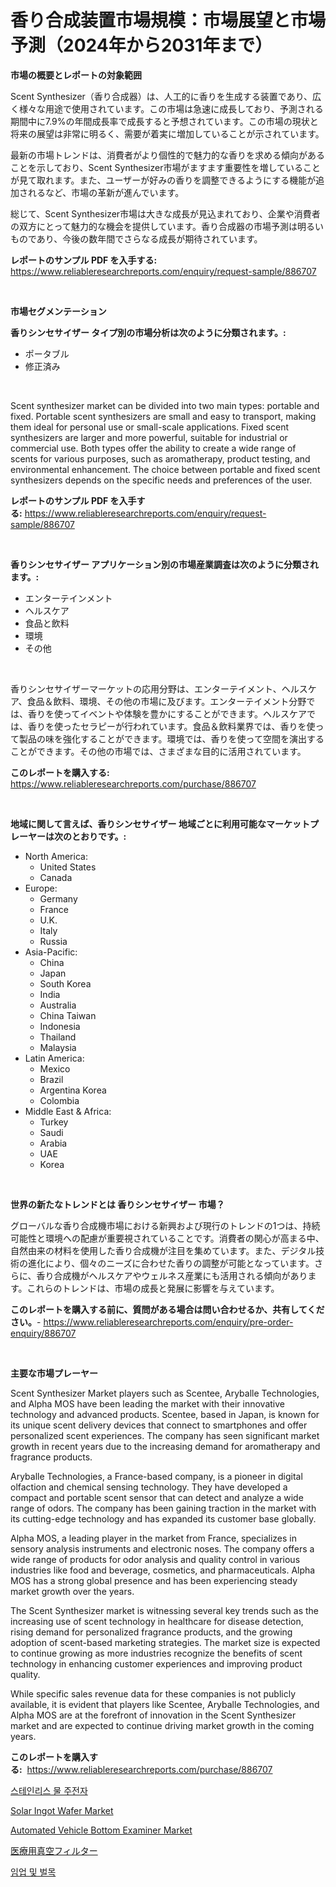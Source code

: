 <p><h1>香り合成装置市場規模：市場展望と市場予測（2024年から2031年まで）</h1></p><p><strong>市場の概要とレポートの対象範囲</strong></p>
<p><p>Scent Synthesizer（香り合成器）は、人工的に香りを生成する装置であり、広く様々な用途で使用されています。この市場は急速に成長しており、予測される期間中に7.9%の年間成長率で成長すると予想されています。この市場の現状と将来の展望は非常に明るく、需要が着実に増加していることが示されています。</p><p>最新の市場トレンドは、消費者がより個性的で魅力的な香りを求める傾向があることを示しており、Scent Synthesizer市場がますます重要性を増していることが見て取れます。また、ユーザーが好みの香りを調整できるようにする機能が追加されるなど、市場の革新が進んでいます。</p><p>総じて、Scent Synthesizer市場は大きな成長が見込まれており、企業や消費者の双方にとって魅力的な機会を提供しています。香り合成器の市場予測は明るいものであり、今後の数年間でさらなる成長が期待されています。</p></p>
<p><strong>レポートのサンプル PDF を入手する:</strong> <a href="https://www.reliableresearchreports.com/enquiry/request-sample/886707">https://www.reliableresearchreports.com/enquiry/request-sample/886707</a></p>
<p>&nbsp;</p>
<p><strong>市場セグメンテーション</strong></p>
<p><strong>香りシンセサイザー タイプ別の市場分析は次のように分類されます。:</strong></p>
<p><ul><li>ポータブル</li><li>修正済み</li></ul></p>
<p>&nbsp;</p>
<p><p>Scent synthesizer market can be divided into two main types: portable and fixed. Portable scent synthesizers are small and easy to transport, making them ideal for personal use or small-scale applications. Fixed scent synthesizers are larger and more powerful, suitable for industrial or commercial use. Both types offer the ability to create a wide range of scents for various purposes, such as aromatherapy, product testing, and environmental enhancement. The choice between portable and fixed scent synthesizers depends on the specific needs and preferences of the user.</p></p>
<p><strong>レポートのサンプル PDF を入手する:</strong>&nbsp;<a href="https://www.reliableresearchreports.com/enquiry/request-sample/886707">https://www.reliableresearchreports.com/enquiry/request-sample/886707</a></p>
<p>&nbsp;</p>
<p><strong> 香りシンセサイザー アプリケーション別の市場産業調査は次のように分類されます。:</strong></p>
<p><ul><li>エンターテインメント</li><li>ヘルスケア</li><li>食品と飲料</li><li>環境</li><li>その他</li></ul></p>
<p>&nbsp;</p>
<p><p>香りシンセサイザーマーケットの応用分野は、エンターテイメント、ヘルスケア、食品＆飲料、環境、その他の市場に及びます。エンターテイメント分野では、香りを使ってイベントや体験を豊かにすることができます。ヘルスケアでは、香りを使ったセラピーが行われています。食品＆飲料業界では、香りを使って製品の味を強化することができます。環境では、香りを使って空間を演出することができます。その他の市場では、さまざまな目的に活用されています。</p></p>
<p><strong>このレポートを購入する:</strong>&nbsp; <a href="https://www.reliableresearchreports.com/purchase/886707">https://www.reliableresearchreports.com/purchase/886707</a></p>
<p>&nbsp;</p>
<p><strong>地域に関して言えば、香りシンセサイザー 地域ごとに利用可能なマーケットプレーヤーは次のとおりです。:</strong></p>
<p><ul>
    <li>
        North America:
        <ul>
            <li>United States</li>
            <li>Canada</li>
        </ul>
    </li>
    <li>
        Europe:
        <ul>
            <li>Germany</li>
            <li>France</li>
            <li>U.K.</li>
            <li>Italy</li>
            <li>Russia</li>
        </ul>
    </li>
    <li>
        Asia-Pacific:
        <ul>
            <li>China</li>
            <li>Japan</li>
            <li>South Korea</li>
            <li>India</li>
            <li>Australia</li>
            <li>China Taiwan</li>
            <li>Indonesia</li>
            <li>Thailand</li>
            <li>Malaysia</li>
        </ul>
    </li>
    <li>
        Latin America:
        <ul>
            <li>Mexico</li>
            <li>Brazil</li>
            <li>Argentina Korea</li>
            <li>Colombia</li>
        </ul>
    </li>
    <li>
        Middle East & Africa:
        <ul>
            <li>Turkey</li>
            <li>Saudi</li>
            <li>Arabia</li>
            <li>UAE</li>
            <li>Korea</li>
        </ul>
    </li>
    </ul></p>
<p>&nbsp;</p>
<p><strong>世界の新たなトレンドとは 香りシンセサイザー 市場？</strong></p>
<p><p>グローバルな香り合成機市場における新興および現行のトレンドの1つは、持続可能性と環境への配慮が重要視されていることです。消費者の関心が高まる中、自然由来の材料を使用した香り合成機が注目を集めています。また、デジタル技術の進化により、個々のニーズに合わせた香りの調整が可能となっています。さらに、香り合成機がヘルスケアやウェルネス産業にも活用される傾向があります。これらのトレンドは、市場の成長と発展に影響を与えています。</p></p>
<p><strong>このレポートを購入する前に、質問がある場合は問い合わせるか、共有してください。</strong>- <a href="https://www.reliableresearchreports.com/enquiry/pre-order-enquiry/886707">https://www.reliableresearchreports.com/enquiry/pre-order-enquiry/886707</a></p>
<p>&nbsp;</p>
<p><strong>主要な市場プレーヤー</strong></p>
<p><p>Scent Synthesizer Market players such as Scentee, Aryballe Technologies, and Alpha MOS have been leading the market with their innovative technology and advanced products. Scentee, based in Japan, is known for its unique scent delivery devices that connect to smartphones and offer personalized scent experiences. The company has seen significant market growth in recent years due to the increasing demand for aromatherapy and fragrance products.</p><p>Aryballe Technologies, a France-based company, is a pioneer in digital olfaction and chemical sensing technology. They have developed a compact and portable scent sensor that can detect and analyze a wide range of odors. The company has been gaining traction in the market with its cutting-edge technology and has expanded its customer base globally.</p><p>Alpha MOS, a leading player in the market from France, specializes in sensory analysis instruments and electronic noses. The company offers a wide range of products for odor analysis and quality control in various industries like food and beverage, cosmetics, and pharmaceuticals. Alpha MOS has a strong global presence and has been experiencing steady market growth over the years.</p><p>The Scent Synthesizer market is witnessing several key trends such as the increasing use of scent technology in healthcare for disease detection, rising demand for personalized fragrance products, and the growing adoption of scent-based marketing strategies. The market size is expected to continue growing as more industries recognize the benefits of scent technology in enhancing customer experiences and improving product quality.</p><p>While specific sales revenue data for these companies is not publicly available, it is evident that players like Scentee, Aryballe Technologies, and Alpha MOS are at the forefront of innovation in the Scent Synthesizer market and are expected to continue driving market growth in the coming years.</p></p>
<p><strong>このレポートを購入する:</strong>&nbsp;&nbsp;<a href="https://www.reliableresearchreports.com/purchase/886707">https://www.reliableresearchreports.com/purchase/886707</a></p>
<p><p><a href="https://medium.com/@percyhagernes9778/%EC%8A%A4%ED%85%8C%EC%9D%B8%EB%A6%AC%EC%8A%A4-%EC%8A%A4%ED%8B%B8-%EC%9B%8C%ED%84%B0-%EC%BC%80%ED%8B%80-%EC%8B%9C%EC%9E%A5-%EB%B6%84%EC%84%9D-cagr-%EC%8B%9C%EC%9E%A5-%EC%84%B8%EB%B6%84%ED%99%94-%EB%B0%8F-%EA%B8%80%EB%A1%9C%EB%B2%8C-%EC%82%B0%EC%97%85-%EA%B0%9C%EC%9A%94-95a884a1751f">스테인리스 물 주전자</a></p><p><a href="https://github.com/bmorecock/Market-Research-Report-List-2/blob/main/solar-ingot-wafer-market.md">Solar Ingot Wafer Market</a></p><p><a href="https://issuu.com/reportprime-2/docs/automated-vehicle-bottom-examiner-market-size-2030">Automated Vehicle Bottom Examiner Market</a></p><p><a href="https://medium.com/@camron674/%E5%8C%BB%E7%99%82%E7%94%A8%E7%9C%9F%E7%A9%BA%E3%83%95%E3%82%A3%E3%83%AB%E3%82%BF%E3%83%BC%E5%B8%82%E5%A0%B4%E3%81%AE%E8%A6%8F%E6%A8%A1-cagr-%E3%83%88%E3%83%AC%E3%83%B3%E3%83%892024-2030-7d38f8efb957">医療用真空フィルター</a></p><p><a href="https://github.com/vs10l4sfg5c/Market-Research-Report-List-1/blob/main/740448314890.md">임업 및 벌목</a></p></p>